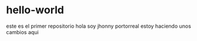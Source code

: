 # hello-world
este es el primer repositorio
hola  soy  jhonny  portorreal  estoy  haciendo  unos  cambios  aqui  
